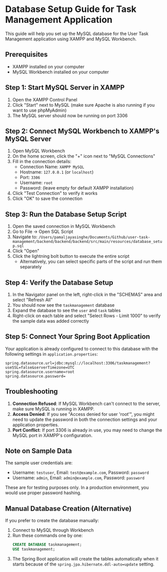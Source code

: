 # Database Setup Guide for Task Management Application

This guide will help you set up the MySQL database for the User Task Management application using XAMPP and MySQL Workbench.

## Prerequisites

- XAMPP installed on your computer
- MySQL Workbench installed on your computer

## Step 1: Start MySQL Server in XAMPP

1. Open the XAMPP Control Panel
2. Click "Start" next to MySQL (make sure Apache is also running if you want to use phpMyAdmin)
3. The MySQL server should now be running on port 3306

## Step 2: Connect MySQL Workbench to XAMPP's MySQL Server

1. Open MySQL Workbench
2. On the home screen, click the "+" icon next to "MySQL Connections"
3. Fill in the connection details:
   - Connection Name: `XAMPP MySQL`
   - Hostname: `127.0.0.1` (or `localhost`)
   - Port: `3306`
   - Username: `root`
   - Password: (leave empty for default XAMPP installation)
4. Click "Test Connection" to verify it works
5. Click "OK" to save the connection

## Step 3: Run the Database Setup Script

1. Open the saved connection in MySQL Workbench
2. Go to File → Open SQL Script
3. Navigate to: `/Users/pamaljayasinghe/Documents/Github/user-task-management/backend/backend/backend/src/main/resources/database_setup.sql`
4. Click "Open"
5. Click the lightning bolt button to execute the entire script
   - Alternatively, you can select specific parts of the script and run them separately

## Step 4: Verify the Database Setup

1. In the Navigator panel on the left, right-click in the "SCHEMAS" area and select "Refresh All"
2. You should now see the `taskmanagement` database
3. Expand the database to see the `user` and `task` tables
4. Right-click on each table and select "Select Rows - Limit 1000" to verify the sample data was added correctly

## Step 5: Connect Your Spring Boot Application

Your application is already configured to connect to this database with the following settings in `application.properties`:

```
spring.datasource.url=jdbc:mysql://localhost:3306/taskmanagement?useSSL=false&serverTimezone=UTC
spring.datasource.username=root
spring.datasource.password=
```

## Troubleshooting

1. **Connection Refused**: If MySQL Workbench can't connect to the server, make sure MySQL is running in XAMPP.
2. **Access Denied**: If you see "Access denied for user 'root'", you might need to update the password in both the connection settings and your application properties.
3. **Port Conflict**: If port 3306 is already in use, you may need to change the MySQL port in XAMPP's configuration.

## Note on Sample Data

The sample user credentials are:

- Username: `testuser`, Email: `test@example.com`, Password: `password`
- Username: `admin`, Email: `admin@example.com`, Password: `password`

These are for testing purposes only. In a production environment, you would use proper password hashing.

## Manual Database Creation (Alternative)

If you prefer to create the database manually:

1. Connect to MySQL through Workbench
2. Run these commands one by one:
   ```sql
   CREATE DATABASE taskmanagement;
   USE taskmanagement;
   ```
3. The Spring Boot application will create the tables automatically when it starts because of the `spring.jpa.hibernate.ddl-auto=update` setting.
